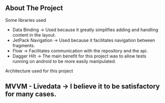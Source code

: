 ## About The Project

Some libraries used


* Data Binding -> Used because it greatly simplifies adding and handling content in the layout.
* JetPack Navigation -> Used because it facilitates navigation between fragments.
* Flow -> Facilitates communication with the repository and the api.
* Dagger Hilt ->  The main benefit for this project was to allow tests running on android to be more easily manipulated.


Architecture used for this project


## MVVM - Livedata -> I believe it to be satisfactory for many cases.





